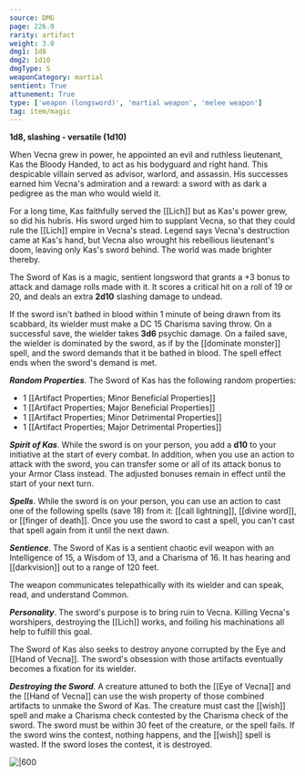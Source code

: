 ```yaml
---
source: DMG
page: 226.0
rarity: artifact
weight: 3.0
dmg1: 1d8
dmg2: 1d10
dmgType: S
weaponCategory: martial
sentient: True
attunement: True
type: ['weapon (longsword)', 'martial weapon', 'melee weapon']
tag: item/magic
---
```


**1d8, slashing - versatile (1d10)**

When Vecna grew in power, he appointed an evil and ruthless lieutenant, Kas the Bloody Handed, to act as his bodyguard and right hand. This despicable villain served as advisor, warlord, and assassin. His successes earned him Vecna's admiration and a reward: a sword with as dark a pedigree as the man who would wield it.

For a long time, Kas faithfully served the [[Lich]] but as Kas's power grew, so did his hubris. His sword urged him to supplant Vecna, so that they could rule the [[Lich]] empire in Vecna's stead. Legend says Vecna's destruction came at Kas's hand, but Vecna also wrought his rebellious lieutenant's doom, leaving only Kas's sword behind. The world was made brighter thereby.

The Sword of Kas is a magic, sentient longsword that grants a +3 bonus to attack and damage rolls made with it. It scores a critical hit on a roll of 19 or 20, and deals an extra **2d10** slashing damage to undead.

If the sword isn't bathed in blood within 1 minute of being drawn from its scabbard, its wielder must make a DC 15 Charisma saving throw. On a successful save, the wielder takes **3d6** psychic damage. On a failed save, the wielder is dominated by the sword, as if by the [[dominate monster]] spell, and the sword demands that it be bathed in blood. The spell effect ends when the sword's demand is met.

**_Random Properties_**. The Sword of Kas has the following random properties:

- 1 [[Artifact Properties; Minor Beneficial Properties]]
- 1 [[Artifact Properties; Major Beneficial Properties]]
- 1 [[Artifact Properties; Minor Detrimental Properties]]
- 1 [[Artifact Properties; Major Detrimental Properties]]

**_Spirit of Kas_**. While the sword is on your person, you add a **d10** to your initiative at the start of every combat. In addition, when you use an action to attack with the sword, you can transfer some or all of its attack bonus to your Armor Class instead. The adjusted bonuses remain in effect until the start of your next turn.

**_Spells_**. While the sword is on your person, you can use an action to cast one of the following spells (save 18) from it: [[call lightning]], [[divine word]], or [[finger of death]]. Once you use the sword to cast a spell, you can't cast that spell again from it until the next dawn.

**_Sentience_**. The Sword of Kas is a sentient chaotic evil weapon with an Intelligence of 15, a Wisdom of 13, and a Charisma of 16. It has hearing and [[darkvision]] out to a range of 120 feet.

The weapon communicates telepathically with its wielder and can speak, read, and understand Common.

**_Personality_**. The sword's purpose is to bring ruin to Vecna. Killing Vecna's worshipers, destroying the [[Lich]] works, and foiling his machinations all help to fulfill this goal.

The Sword of Kas also seeks to destroy anyone corrupted by the Eye and [[Hand of Vecna]]. The sword's obsession with those artifacts eventually becomes a fixation for its wielder.

**_Destroying the Sword_**. A creature attuned to both the [[Eye of Vecna]] and the [[Hand of Vecna]] can use the wish property of those combined artifacts to unmake the Sword of Kas. The creature must cast the [[wish]] spell and make a Charisma check contested by the Charisma check of the sword. The sword must be within 30 feet of the creature, or the spell fails. If the sword wins the contest, nothing happens, and the [[wish]] spell is wasted. If the sword loses the contest, it is destroyed.


![|600](https://5e.tools/img/items/DMG/Sword%20of%20Kas.jpg)